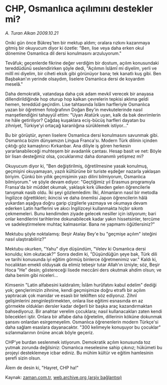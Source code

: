 # CHP, Osmanlıca açılımını destekler mi?

*A. Turan Alkan 2009.10.21*

<tr><td class="metin" colspan="2" style="padding-top: 20px; padding-left: 5px; padding-right: 10px;">Oniki gün önce Bükreş'ten bir mektup aldım; oralara rızkını kazanmaya gitmiş bir okuyucum diyor ki özetle: "Ben, lise veya daha erken okul dönemine Osmanlıca dil dersi konulmasını arzuluyorum."</td></tr><tr><td class="metin" colspan="2" style="padding-top: 20px; padding-left: 5px; padding-right: 10px;"><p>Tevâfuk; geçenlerde fikrine değer verdiğim bir dostum, açılım konusundaki tereddüdünü seslendirirken şöyle dedi, "Açılımın İslâmî mi diyelim, yerli ve millî mi diyelim, bir ciheti eksik gibi görünüyor bana; tek kanatlı kuş gibi. Ben Başbakan'ın yerinde olsaydım, liselere Osmanlıca dersi de koyardım meselâ."
<p>Daha demokratik, vatandaşa daha çok adam mevkiî verecek bir anayasa dillendirildiğinde hop oturup hop kalkan çevrelerin tepkisi aklıma geldi hemen, tereddüd geçirdim. Lise tahtasında İslâm harfleriyle Osmanlıca yazan bir öğretmen fotoğrafının Doğan Bey'in mevkutelerinde nasıl manşetlendiğini tahayyül ettim: "Uyan Atatürk uyan, kalk da bak devrimlerin ne hâle getiriliyor? Çağdaş kuşaklara eciş-bücüş harfleri dayatan bu zihniyet, Türkiye'yi ortaçağ karanlığına sürüklemek istiyor..."
<p>Bu bir görüştür, aynen liselere Osmanlıca dersi konulmasını savunmak gibi. Osmanlıca bizim dünyamızın Lingua Franca'sı. Modern Türk dilinin içinden çıktığı göz kamaştırıcı Kırkanbar. Ana diliyle iş gören herkesin yararlanabileceği muhteşem bir avadanlık çantası. Hesap basit ve net: Böyle bir lisan desteğimiz olsa, çocuklarımız daha donanımlı yetişmez mi?
<p>Okuyucum diyor ki, "Ben değiştirilmiş, öğretilmesine yasak konulmuş, geçmişini okuyamayan, yazılı kültürüne bir turiste eşdeğer nazarla yaklaşan biriyim. Çünkü bin yıllık geçmişimin yazı dilini bilmiyorum, Osmanlıca bilmiyorum." ve şöyle devam ediyor: "Geçtiğimiz yıl Erasmus programıyla Fransa'da bir müddet okumak, yaklaşık kırk ülkeden gelen öğrencilerle tanışmak nasib oldu. İki şeyi gözlemledim: İlki, Almanların nasıl bir metodla İngilizce öğrettikleri; ikincisi ve daha önemlisi Japon öğrencilerin hâlâ yukardan aşağıya doğru garip çizgilerle yazmaya ve okumaya devam ederken Latin harflerini ve akıcı İngilizceyi kullanmakta hiçbir sıkıntı çekmemeleri. Bunu kendimden ziyade gelecek nesiller için istiyorum; bari onlar kendilerini tarihlerine dokunabilecek kadar yakın hissetsinler, tercüme ve sadeleştirmelere muhtaç kalmasınlar. Bana ne yapmamı öğütlersiniz?"
<p>Mektubu şöyle noktalamış: Beşir Atalay Bey'e bu "geçmişe açılım" isteğini nasıl ulaştırabiliriz?"
<p>Mektubu okurken, "Yahu" diye düşündüm, "Velev ki Osmanlıca dersi konuldu; kim okutacak?" Sonra dedim ki, "Düşündüğün şeye bak, Türk dili ve tarihi konusunda iyi eğitim görmüş binlerce öğretmenimiz var." Kaldı ki, hocalıktan emekli olduysak da elimiz tebeşir tutar Allah'ın izniyle; söz, Beşir Hoca "He" desin; göstereceği lisede meccâni ders okutmak ahdim olsun; ve daha benim gibi niceleri...
<p>Kimsenin "Latin alfabesini kaldıralım; İslâm hurûfatını kabul edelim" dediği yok; gençlerimizin zihnine, kendi geçmişimize doğru etraflı bir açılım yaptıracak çok manidar ve esaslı bir tekliften söz ediyoruz. Zihnî gelişimlerini zenginleştirmekten, onlara lise eğitimi esnasında en az görmekte oldukları dersler kadar değerli bir başka araç kazandırmaktan bahsediyoruz. Bir anahtar verelim çocuklara; nasıl kullanacakları zaten kendi bilecekleri iştir. Onlara bir alfabe daha öğretelim, dillerinin köküne dokunmak şansını onlardan esirgemeyelim. Osmanlıca öğrenenlerin modern Türkçe'si daha sağlam esaslara dayanacaktır. "300 kelimeyle konuşuyor bu çocuklar" sızlanmalarının önüne ancak böyle geçeriz.
<p>CHP'ye burdan seslenmek istiyorum. Demokratik açılım konusunda toz yutmak zorunda değilsiniz: Osmanlıca meselesine sahip çıkınız; hükümeti bu projeyi desteklemeye icbar ediniz. Bu mühim kültür ve eğitim hamlesinin şerefi sizin olsun.
<p>Âlem de desin ki, "Hayret, CHP ha!" <br/></p></p></p></p></p></p></p></p></p></td></tr>

Kaynak: [zaman.com.tr](http://zaman.com.tr/yazar.do?yazino=905842), [web.archive.org (arşiv bağlantısı)](http://web.archive.org/web/20091028071756/http://zaman.com.tr:80/yazar.do?yazino=905842)
